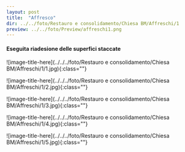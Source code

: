 ```yaml
---
layout: post
title:  "Affresco"
dir: ../../foto/Restauro e consolidamento/Chiesa BM/Affreschi/1
preview: ../../foto/Preview/affreschi1.png
---
```


#### Eseguita riadesione delle superfici staccate

![image-title-here](../../../foto/Restauro e consolidamento/Chiesa BM/Affreschi/1/1.jpg){:class=""}

![image-title-here](../../../foto/Restauro e consolidamento/Chiesa BM/Affreschi/1/2.jpg){:class=""}

![image-title-here](../../../foto/Restauro e consolidamento/Chiesa BM/Affreschi/1/3.jpg){:class=""}

![image-title-here](../../../foto/Restauro e consolidamento/Chiesa BM/Affreschi/1/4.jpg){:class=""}

![image-title-here](../../../foto/Restauro e consolidamento/Chiesa BM/Affreschi/1/5.jpg){:class=""}